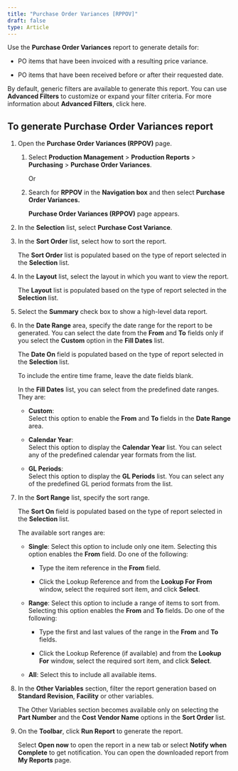 ```yaml
---
title: "Purchase Order Variances [RPPOV]"
draft: false
type: Article
---
```


Use the **Purchase Order Variances** report to generate details for:

- PO items that have been invoiced with a resulting price variance.

- PO items that have been received before or after their requested date.

By default, generic filters are available to generate this report. You can use **Advanced Filters** to customize or expand your filter criteria. For more information about **Advanced Filters**, click here.

## To generate Purchase Order Variances report

1. Open the **Purchase Order Variances (RPPOV)** page.

    1. Select **Production Management** > **Production Reports** > **Purchasing** > **Purchase Order Variances**.

        Or

    2. Search for **RPPOV** in the **Navigation box** and then select **Purchase Order Variances.**

        **Purchase Order Variances (RPPOV)** page appears.

2. In the **Selection** list, select **Purchase Cost Variance**.

3. In the **Sort Order** list, select how to sort the report.

    The **Sort Order** list is populated based on the type of report selected in the **Selection** list.

4. In the **Layout** list, select the layout in which you want to view the report.

    The **Layout** list is populated based on the type of report selected in the **Selection** list.

5. Select the **Summary** check box to show a high-level data report.

6. In the **Date Range** area, specify the date range for the report to be generated. You can select the date from the **From** and **To** fields only if you select the **Custom** option in the **Fill Dates** list.

    The **Date On** field is populated based on the type of report selected in the **Selection** list.

    To include the entire time frame, leave the date fields blank.

    In the **Fill Dates** list, you can select from the predefined date ranges. They are:

   - **Custom**:   
    Select this option to enable the **From** and **To** fields in the **Date Range** area.

   - **Calendar Year**:   
    Select this option to display the **Calendar Year** list. You can select any of the predefined calendar year formats from the list.

   - **GL Periods**:   
    Select this option to display the **GL Periods** list. You can select any of the predefined GL period formats from the list.

7. In the **Sort Range** list, specify the sort range.

    The **Sort On** field is populated based on the type of report selected in the **Selection** list.

    The available sort ranges are:

   - **Single**: Select this option to include only one item. Selecting this option enables the **From** field. Do one of the following:

     - Type the item reference in the **From** field.

     - Click the Lookup Reference and from the **Lookup For** **From** window, select the required sort item, and click **Select**.

   - **Range**: Select this option to include a range of items to sort from. Selecting this option enables the **From** and **To** fields. Do one of the following:

     - Type the first and last values of the range in the **From** and **To** fields.

     - Click the Lookup Reference (if available) and from the **Lookup For** window, select the required sort item, and click **Select**.

   - **All**: Select this to include all available items.

8. In the **Other Variables** section, filter the report generation based on **Standard Revision**, **Facility** or other variables.

    The Other Variables section becomes available only on selecting the **Part Number** and the **Cost Vendor Name** options in the **Sort Order** list.

9. On the **Toolbar**, click **Run Report** to generate the report.

    Select **Open now** to open the report in a new tab or select **Notify when Complete** to get notification. You can open the downloaded report from **My Reports** page.

​